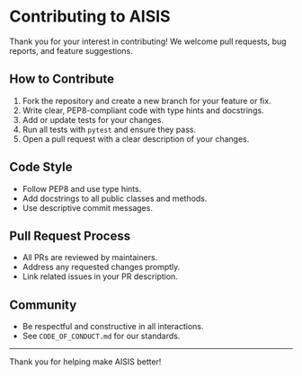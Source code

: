 # Contributing to AISIS

Thank you for your interest in contributing! We welcome pull requests, bug reports, and feature suggestions.

## How to Contribute
1. Fork the repository and create a new branch for your feature or fix.
2. Write clear, PEP8-compliant code with type hints and docstrings.
3. Add or update tests for your changes.
4. Run all tests with `pytest` and ensure they pass.
5. Open a pull request with a clear description of your changes.

## Code Style
- Follow PEP8 and use type hints.
- Add docstrings to all public classes and methods.
- Use descriptive commit messages.

## Pull Request Process
- All PRs are reviewed by maintainers.
- Address any requested changes promptly.
- Link related issues in your PR description.

## Community
- Be respectful and constructive in all interactions.
- See `CODE_OF_CONDUCT.md` for our standards.

---
Thank you for helping make AISIS better! 